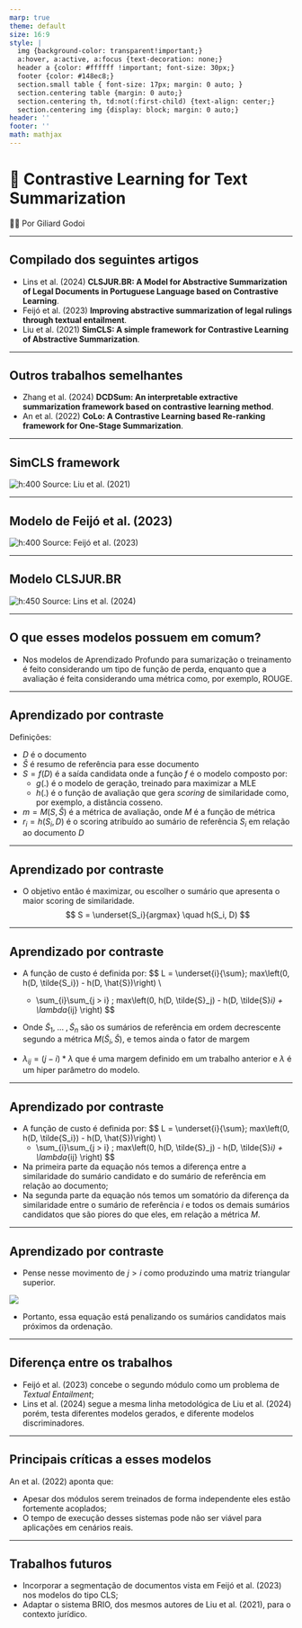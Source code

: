 ```yaml
---
marp: true
theme: default
size: 16:9
style: |
  img {background-color: transparent!important;}
  a:hover, a:active, a:focus {text-decoration: none;}
  header a {color: #ffffff !important; font-size: 30px;}
  footer {color: #148ec8;}
  section.small table { font-size: 17px; margin: 0 auto; }
  section.centering table {margin: 0 auto;}
  section.centering th, td:not(:first-child) {text-align: center;}
  section.centering img {display: block; margin: 0 auto;}
header: ''
footer: ''
math: mathjax
---
```

<!-- _class : invert -->
# :memo: Contrastive Learning for Text Summarization

:student: Por Giliard Godoi

---
<!-- paginate : true -->

## Compilado dos seguintes artigos

- Lins et al. (2024) **CLSJUR.BR: A Model for Abstractive Summarization of Legal Documents in Portuguese Language based on Contrastive Learning**.
- Feijó et al. (2023) **Improving abstractive summarization of legal rulings through textual entailment**.
- Liu et al. (2021) **SimCLS: A simple framework for Contrastive Learning of Abstractive Summarization**.

---
## Outros trabalhos semelhantes
- Zhang et al. (2024) **DCDSum: An interpretable extractive summarization framework based on contrastive learning method**.
- An et al. (2022) **CoLo: A Contrastive Learning based Re-ranking framework for One-Stage Summarization**.

---
<!-- _class : centering -->
## SimCLS framework

![h:400](img/intro_simcls.png)
Source: Liu et al. (2021)

---
<!-- _class : centering -->
## Modelo de Feijó et al. (2023)
![h:400](img/modelo_feijo2023.png)
Source: Feijó et al. (2023)

---
<!-- _class : centering -->
## Modelo CLSJUR.BR
![h:450](img/modelo_clsjurbr.png)
Source: Lins et al. (2024)

---
## O que esses modelos possuem em comum?
- Nos modelos de Aprendizado Profundo para sumarização o treinamento é feito considerando um tipo de função de perda, enquanto que a avaliação é feita considerando uma métrica como, por exemplo, ROUGE.

---
## Aprendizado por contraste

Definições:

- $D$ é o documento
- $\hat{S}$ é resumo de referência para esse documento
- $S = f(D)$ é a saída candidata onde a função $f$ é o modelo composto por:
    - $g(.)$ é o modelo de geração, treinado para maximizar a MLE
    - $h(.)$ é o função de avaliação que gera *scoring* de similaridade como, por exemplo, a distância cosseno.
- $m = M(S, \hat{S})$ é a métrica de avaliação, onde $M$ é a função de métrica
- $r_i = h(S_i, D)$ é o scoring atribuído ao sumário de referência $S_i$ em relação ao documento $D$

---
## Aprendizado por contraste
- O objetivo então é maximizar, ou escolher o sumário que apresenta o maior scoring de similaridade.
$$
S = \underset{S_i}{argmax} \quad h(S_i, D)
$$

---
## Aprendizado por contraste
- A função de custo é definida por:
$$
L = \underset{i}{\sum}\; max\left(0, h(D, \tilde{S_i}) - h(D, \hat{S})\right) \\
    +  \sum_{i}\sum_{j > i} \; max\left(0, h(D, \tilde{S}_j) - h(D, \tilde{S}_i) + \lambda_{ij} \right)
$$

- Onde $\tilde{S}_1,\;...\;,\tilde{S}_n$ são os sumários de referência em ordem decrescente segundo a métrica $M(\tilde{S}_i, \hat{S})$, e temos ainda o fator de margem
- $\lambda_{ij} = (j - i) * \lambda$ que é uma margem definido em um trabalho anterior e $\lambda$ é um hiper parâmetro do modelo.

---
## Aprendizado por contraste
- A função de custo é definida por:
$$
L = \underset{i}{\sum}\; max\left(0, h(D, \tilde{S_i}) - h(D, \hat{S})\right) \\
    +  \sum_{i}\sum_{j > i} \; max\left(0, h(D, \tilde{S}_j) - h(D, \tilde{S}_i) + \lambda_{ij} \right)
$$
- Na primeira parte da equação nós temos  a diferença entre a similaridade do sumário candidato e do sumário de referência em relação ao documento;
- Na segunda parte da equação nós temos um somatório da diferença da similaridade entre o sumário de referência $i$ e todos os demais sumários candidatos que são piores do que eles, em relação a métrica $M$.

---
<!-- _class : centering -->
## Aprendizado por contraste
- Pense nesse movimento de $j > i$ como produzindo uma matriz triangular superior.

![](img/matriz_triangular.svg)

- Portanto, essa equação está penalizando os sumários candidatos mais próximos da ordenação.

---
## Diferença entre os trabalhos
- Feijó et al. (2023) concebe o segundo módulo como um problema de *Textual Entailment*;
- Lins et al. (2024) segue a mesma linha metodológica de Liu et al. (2024) porém, testa diferentes modelos gerados, e diferente modelos discriminadores.

---
## Principais críticas a esses modelos

An et al. (2022) aponta que:
- Apesar dos módulos serem treinados de forma independente eles estão fortemente acoplados;
- O tempo de execução desses sistemas pode não ser viável para aplicações em cenários reais.

---
## Trabalhos futuros
- Incorporar a segmentação de documentos vista em Feijó et al. (2023) nos modelos do tipo CLS;
- Adaptar o sistema BRIO, dos mesmos autores de Liu et al. (2021), para o contexto jurídico.